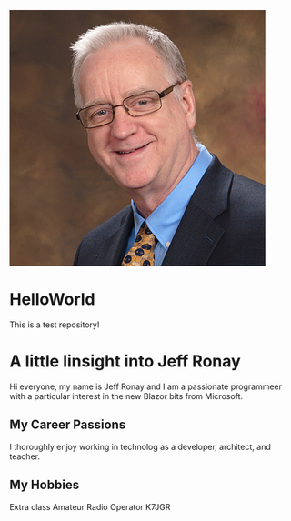 ![headshot](JeffreyRonay-sm.jpg)
# HelloWorld
This is a test repository!

# A little linsight into Jeff Ronay
Hi everyone, my name is Jeff Ronay and I am a passionate programmeer with a particular interest in the new Blazor bits from Microsoft.

## My Career Passions
I thoroughly enjoy working in technolog as a developer, architect, and teacher.

## My Hobbies
Extra class Amateur Radio Operator K7JGR

